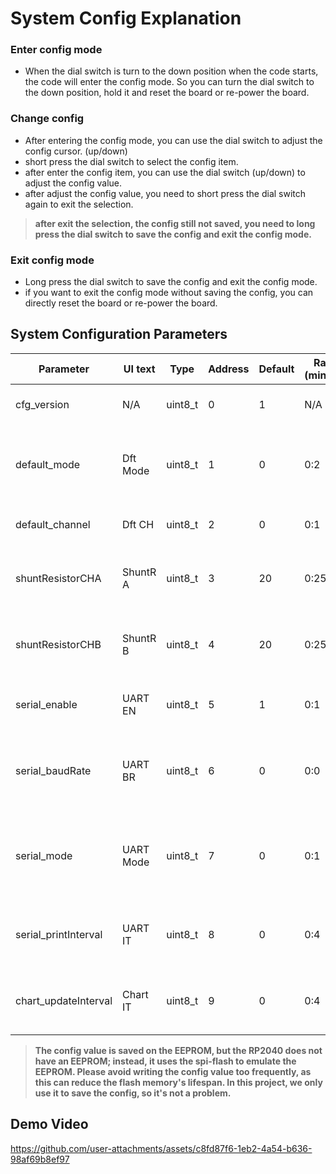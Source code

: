 # System Config Explanation


### Enter config mode
- When the dial switch is turn to the down position when the code starts, the code will enter the config mode. So you can turn the dial switch to the down position, hold it and reset the board or re-power the board.

### Change config
- After entering the config mode, you can use the dial switch to adjust the config cursor. (up/down)
- short press the dial switch to select the config item.
- after enter the config item, you can use the dial switch (up/down) to adjust the config value.
- after adjust the config value, you need to short press the dial switch again to exit the selection.

> **after exit the selection, the config still not saved, you need to long press the dial switch to save the config and exit the config mode.**

### Exit config mode
- Long press the dial switch to save the config and exit the config mode.
- if you want to exit the config mode without saving the config, you can directly reset the board or re-power the board.


## System Configuration Parameters

| Parameter | UI text | Type | Address | Default | Range (min:max) | Description |
|-----------|---------|------|---------|---------|-----------------|-------------|
| cfg_version | N/A | uint8_t | 0 | 1 | N/A | Increment when the config struct is changed |
| default_mode | Dft Mode | uint8_t | 1 | 0 | 0:2 | Default operation mode (0: dataMonitor, 1: dataMonitorChart, 2: dataMonitorCount) |
| default_channel | Dft CH | uint8_t | 2 | 0 | 0:1 | Default channel selection (0: CHA, 1: CHB) |
| shuntResistorCHA | ShuntR A | uint8_t | 3 | 20 | 0:255 | Shunt resistor value for Channel A (default: 20mOhm, 20=20mOhm) |
| shuntResistorCHB | ShuntR B | uint8_t | 4 | 20 | 0:255 | Shunt resistor value for Channel B (default: 20mOhm, 20=20mOhm) |
| serial_enable | UART EN | uint8_t | 5 | 1 | 0:1 | Serial communication enable/disable (0: disable, 1: enable) |
| serial_baudRate | UART BR | uint8_t | 6 | 0 | 0:0 | Serial communication baud rate (0: 115200, currently only 115200 is supported) |
| serial_mode | UART Mode | uint8_t | 7 | 0 | 0:1 | Serial communication mode (0: default/human readable, 1: arduino plotter mode) |
| serial_printInterval | UART IT | uint8_t | 8 | 0 | 0:4 | Interval for serial printing (0: 1000ms, 1: 500ms, 2: 100ms, 3: 50ms, 4: 10ms) |
| chart_updateInterval | Chart IT | uint8_t | 9 | 0 | 0:4 | Interval for chart updates (0: 50ms, 1: 100ms, 2: 250ms, 3: 500ms, 4: 1000ms) |


> **The config value is saved on the EEPROM, but the RP2040 does not have an EEPROM; instead, it uses the spi-flash to emulate the EEPROM. Please avoid writing the config value too frequently, as this can reduce the flash memory's lifespan. In this project, we only use it to save the config, so it's not a problem.**

## Demo Video
https://github.com/user-attachments/assets/c8fd87f6-1eb2-4a54-b636-98af69b8ef97

